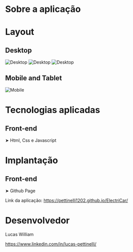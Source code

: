 # Sobre a aplicação

# Layout

## Desktop
![Desktop](https://uploaddeimagens.com.br/images/004/442/632/full/001.png?1682390195)
![Desktop](https://uploaddeimagens.com.br/images/004/442/633/full/002.png?1682390244)
![Desktop](https://uploaddeimagens.com.br/images/004/442/634/full/003.png?1682390289)

## Mobile and Tablet
![Mobile](https://i.ibb.co/h29VxK2/b12.png)
# Tecnologias aplicadas
## Front-end 
➤ Html, Css e Javascript

# Implantação
## Front-end
➤ Github Page

Link da aplicação: https://pettinelli1202.github.io/ElectriCar/
# Desenvolvedor
Lucas William


https://www.linkedin.com/in/lucas-pettinelli/
